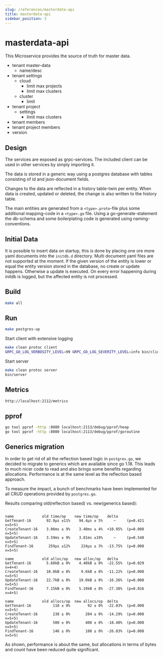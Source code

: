```yaml
---
slug: /references/masterdata-api
title: masterdata-api
sidebar_position: 3
---
```


# masterdata-api

This Microservice provides the source of truth for master data.

* tenant master-data
  * name/desc
* tenant settings
  * cloud
    * limit max projects
    * limit max clusters
  * cluster
    * limit
* tenant project
  * settings
    * limit max clusters
* tenant members
* tenant project members
* version

## Design

The services are exposed as grpc-services. The included client can be used
in other services by simply importing it.

The data is stored in a generic way using a postgres database
with tables consisting of id and json-document fields.

Changes to the data are reflected in a history table-twin per entity. When data
is created, updated or deleted, the change is also written to the history table.

The main entities are generated from a `<type>.proto`-file
plus some additional mapping-code in a `<type>.go` file.
Using a go-generate-statement the db-schema and some boilerplating code
is generated using naming-conventions.

## Initial Data

It is possible to insert data on startup, this is done by placing one ore more yaml documents into the `initdb.d` directory.
Multi document yaml files are not supported at the moment. If the given version of the entity is lower or equal the entity version
stored in the database, no create or update happens. Otherwise a update is executed.
On every error happening during initdb is logged, but the affected entity is not processed.

## Build

```bash
make all
```

## Run

```bash
make postgres-up
```

Start client with extensive logging

```bash
make clean protoc client
GRPC_GO_LOG_VERBOSITY_LEVEL=99 GRPC_GO_LOG_SEVERITY_LEVEL=info bin/client
```

Start server

```bash
make clean protoc server
bin/server
```

## Metrics

```bash
http://localhost:2112/metrics
```

## pprof

```bash
go tool pprof -http :8080 localhost:2113/debug/pprof/heap
go tool pprof -http :8080 localhost:2113/debug/pprof/goroutine
```

## Generics migration

In order to get rid of all the reflection based logic in `postgres.go`, we decided to migrate to generics which are available since go 1.18.
This leads to much nicer code to read and also brings some benefits regarding allocations. Performance is at the same level as the reflection based approach.

To measure the impact, a bunch of benchmarks have been implemented for all CRUD operations provided by `postgres.go`.

Results comparing old(reflection based) vs. new(generics based):

```plain

name             old time/op    new time/op    delta
GetTenant-16       92.9µs ±11%    94.4µs ± 5%     ~     (p=0.421 n=5+5)
CreateTenant-16    3.06ms ± 9%    3.40ms ± 4%  +10.95%  (p=0.008 n=5+5)
UpdateTenant-16    3.59ms ± 9%    3.81ms ±19%     ~     (p=0.548 n=5+5)
FindTenant-16       259µs ±12%     224µs ± 3%  -13.75%  (p=0.008 n=5+5)

name             old alloc/op   new alloc/op   delta
GetTenant-16       5.68kB ± 0%    4.40kB ± 0%  -22.55%  (p=0.029 n=4+4)
CreateTenant-16    10.8kB ± 0%     9.6kB ± 0%  -11.22%  (p=0.008 n=5+5)
UpdateTenant-16    22.7kB ± 0%    19.0kB ± 0%  -16.26%  (p=0.008 n=5+5)
FindTenant-16      7.15kB ± 0%    5.19kB ± 0%  -27.38%  (p=0.016 n=4+5)

name             old allocs/op  new allocs/op  delta
GetTenant-16          118 ± 0%        92 ± 0%  -22.03%  (p=0.008 n=5+5)
CreateTenant-16       238 ± 0%       204 ± 0%  -14.29%  (p=0.008 n=5+5)
UpdateTenant-16       500 ± 0%       408 ± 0%  -18.40%  (p=0.008 n=5+5)
FindTenant-16         146 ± 0%       108 ± 0%  -26.03%  (p=0.008 n=5+5)

```

As shown, performance is about the same, but allocations in terms of bytes and count have been reduced quite significant.
